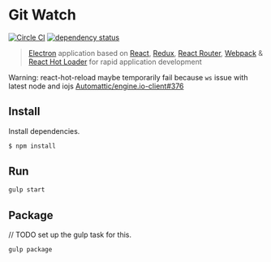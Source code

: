 # Git Watch

[![Circle CI](https://circleci.com/gh/Dean177/git-watch/tree/master.svg?style=svg)](https://circleci.com/gh/Dean177/git-watch/tree/master)
[![dependency status](https://david-dm.org/dean177/git-watch.svg)](https://david-dm.org/dean177/git-watch)

> [Electron](http://electron.atom.io/) application based on [React](https://facebook.github.io/react/),
[Redux](https://github.com/gaearon/redux),
[React Router](http://rackt.github.io/react-router/),
[Webpack](http://webpack.github.io/docs/) &
[React Hot Loader](http://gaearon.github.io/react-hot-loader/) for rapid application development

Warning: react-hot-reload maybe temporarily fail because `ws` issue with latest node and iojs   [Automattic/engine.io-client#376](https://github.com/Automattic/engine.io-client/issues/376)

## Install

Install dependencies.

```bash
$ npm install
```

## Run

```bash
gulp start
```

## Package
// TODO set up the gulp task for this.
```
gulp package
```
